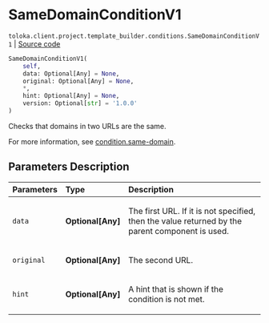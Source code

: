 # SameDomainConditionV1
`toloka.client.project.template_builder.conditions.SameDomainConditionV1` | [Source code](https://github.com/Toloka/toloka-kit/blob/v1.2.0.post1/src/client/project/template_builder/conditions.py#L212)

```python
SameDomainConditionV1(
    self,
    data: Optional[Any] = None,
    original: Optional[Any] = None,
    *,
    hint: Optional[Any] = None,
    version: Optional[str] = '1.0.0'
)
```

Checks that domains in two URLs are the same.


For more information, see [condition.same-domain](https://toloka.ai/docs/template-builder/reference/condition.same-domain).

## Parameters Description

| Parameters | Type | Description |
| :----------| :----| :-----------|
`data`|**Optional\[Any\]**|<p>The first URL. If it is not specified, then the value returned by the parent component is used.</p>
`original`|**Optional\[Any\]**|<p>The second URL.</p>
`hint`|**Optional\[Any\]**|<p>A hint that is shown if the condition is not met.</p>
